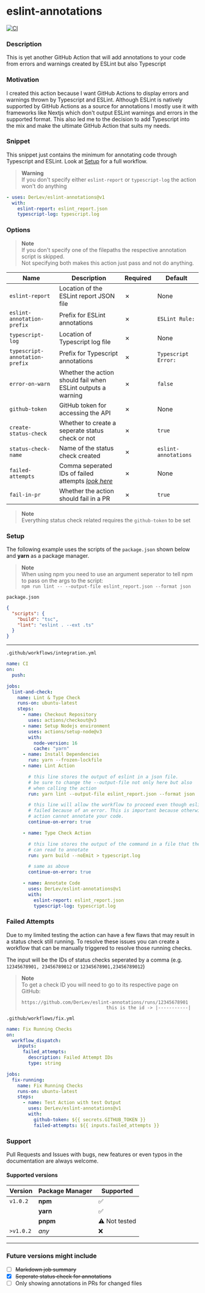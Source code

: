 # eslint-annotations

[![CI](https://github.com/DerLev/eslint-annotations/actions/workflows/integration.yml/badge.svg?branch=main&event=push)](https://github.com/DerLev/eslint-annotations/actions/workflows/integration.yml)

### Description

This is yet another GitHub Action that will add annotations to your code from 
errors and warnings created by ESLint but also Typescript

### Motivation

I created this action because I want GitHub Actions to display errors and 
warnings thrown by Typescript and ESLint. Although ESLint is natively supported 
by GitHub Actions as a source for annotations I mostly use it with frameworks 
like Nextjs which don't output ESLint warnings and errors in the supported 
format. This also led me to the decision to add Typescript into the mix and 
make the ultimate GitHub Action that suits my needs.

### Snippet

This snippet just contains the minimum for annotating code through Typescript 
and ESLint. Look at [Setup](#setup) for a full workflow.

> **Warning**  
> If you don't specify either `eslint-report` or `typescript-log`
> the action won't do anything

```yaml
- uses: DerLev/eslint-annotations@v1
  with:
    eslint-report: eslint_report.json
    typescript-log: typescript.log
```

### Options

> **Note**  
> If you don't specify one of the filepaths the respective annotation script is skipped.  
> Not specifying both makes this action just pass and not do anything.

| Name                           | Description                                                            | Required | Default              |
|--------------------------------|------------------------------------------------------------------------|----------|----------------------|
| `eslint-report`                | Location of the ESLint report JSON file                                | ✗        | None                 |
| `eslint-annotation-prefix`     | Prefix for ESLint annotations                                          | ✗        | `ESLint Rule:`       |
| `typescript-log`               | Location of Typescript log file                                        | ✗        | None                 |
| `typescript-annotation-prefix` | Prefix for Typescript annotations                                      | ✗        | `Typescript Error:`  |
| `error-on-warn`                | Whether the action should fail when ESLint outputs a warning           | ✗        | `false`              |
| `github-token`                 | GitHub token for accessing the API                                     | ✗        | None                 |
| `create-status-check`          | Whether to create a seperate status check or not                       | ✗        | `true`               |
| `status-check-name`            | Name of the status check created                                       | ✗        | `eslint-annotations` |
| `failed-attempts`              | Comma seperated IDs of failed attempts *[look here](#failed-attempts)* | ✗        | None                 |
| `fail-in-pr`                   | Whether the action should fail in a PR                                 | ✗        | `true`               |

> **Note**  
> Everything status check related requires the `github-token` to be set

### Setup

The following example uses the scripts of the `package.json` shown below and 
**yarn** as a package manager.

> **Note**  
> When using npm you need to use an argument seperator to tell npm to pass on the args to the script:  
> `npm run lint -- --output-file eslint_report.json --format json`

`package.json`

```json
{
  "scripts": {
    "build": "tsc",
    "lint": "eslint . --ext .ts"
  }
}
```

---

`.github/workflows/integration.yml`

```yaml
name: CI
on:
  push:

jobs:
  lint-and-check:
    name: Lint & Type Check
    runs-on: ubuntu-latest
    steps:
      - name: Checkout Repository
        uses: actions/checkout@v3
      - name: Setup Nodejs environment
        uses: actions/setup-node@v3
        with:
          node-version: 16
          cache: "yarn"
      - name: Install Dependencies
        run: yarn --frozen-lockfile
      - name: Lint Action

        # this line stores the output of eslint in a json file.
        # be sure to change the --output-file not only here but also 
        # when calling the action
        run: yarn lint --output-file eslint_report.json --format json

        # this line will allow the workflow to proceed even though eslint 
        # failed because of an error. This is important because otherwise the 
        # action cannot annotate your code.
        continue-on-error: true

      - name: Type Check Action

        # this line stores the output of the command in a file that the action 
        # can read to annotate
        run: yarn build --noEmit > typescript.log

        # same as above
        continue-on-error: true

      - name: Annotate Code
        uses: DerLev/eslint-annotations@v1
        with:
          eslint-report: eslint_report.json
          typescript-log: typescript.log

```

### Failed Attempts

Due to my limited testing the action can have a few flaws that may result in a 
status check still running. To resolve these issues you can create a workflow 
that can be manually triggered to resolve those running checks.

The input will be the IDs of status checks seperated by a comma 
(e.g. `12345678901, 23456789012` or `12345678901,23456789012`)

> **Note**  
> To get a check ID you will need to go to its respective page on GitHub:  
> ```
> https://github.com/DerLev/eslint-annotations/runs/12345678901
>                                this is the id -> |-----------|
> ```

`.github/workflows/fix.yml`

```yaml
name: Fix Running Checks
on:
  workflow_dispatch:
    inputs:
      failed_attempts:
        description: Failed Attempt IDs
        type: string

jobs:
  fix-running:
    name: Fix Running Checks
    runs-on: ubuntu-latest
    steps:
      - name: Test Action with test Output
        uses: DerLev/eslint-annotations@v1
        with:
          github-token: ${{ secrets.GITHUB_TOKEN }}
          failed-attempts: ${{ inputs.failed_attempts }}
```

### Support

Pull Requests and Issues with bugs, new features or even typos in the 
documentation are always welcome.

#### Supported versions

| Version   | Package Manager | Supported            |
|-----------|-----------------|----------------------|
| `v1.0.2`  | **npm**         | :white_check_mark:   |
|           | **yarn**        | :white_check_mark:   |
|           | **pnpm**        | :warning: Not tested |
| `>v1.0.2` | *any*           | :x:                  |

---

### Future versions might include

- [ ] ~~Markdown job summary~~
- [x] ~~Seperate status check for annotations~~
- [ ] Only showing annotations in PRs for changed files
